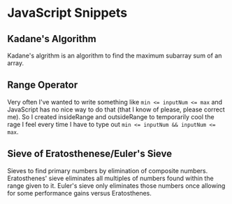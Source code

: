 # JavaScript Snippets

## Kadane's Algorithm

Kadane's algrithm is an algorithm to find the maximum subarray sum of an array.

## Range Operator

Very often I've wanted to write something like `min <= inputNum <= max` and JavaScript has no nice way to do that (that I know of please, please correct me). So I created insideRange and outsideRange to temporarily cool the rage I feel every time I have to type out `min <= inputNum && inputNum <= max`.

## Sieve of Eratosthenese/Euler's Sieve

Sieves to find primary numbers by elimination of composite numbers. Eratosthenes' sieve eliminates all multiples of numbers found within the range given to it. Euler's sieve only eliminates those numbers once allowing for some performance gains versus Eratosthenes.
